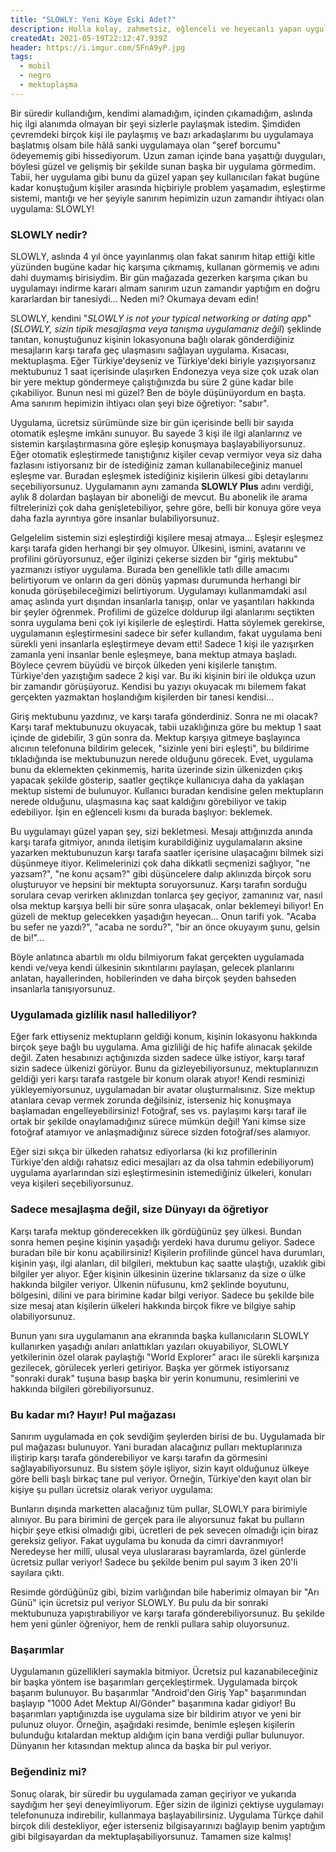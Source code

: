 ```yaml
---
title: "SLOWLY: Yeni Köye Eski Adet?"
description: Holla kolay, zahmetsiz, eğlenceli ve heyecanlı yapan uygulama SLOWLY hakkında kendi görüşlerim ve fikirlerim!
createdAt: 2021-05-19T22:12:47.939Z
header: https://i.imgur.com/5FnA9yP.jpg
tags:
  - mobil
  - negro
  - mektuplaşma
---
```


Bir süredir kullandığım, kendimi alamadığım, içinden çıkamadığım, aslında hiç ilgi alanımda olmayan bir şeyi sizlerle paylaşmak istedim. Şimdiden çevremdeki birçok kişi ile paylaşmış ve bazı arkadaşlarımı bu uygulamaya başlatmış olsam bile hâlâ sanki uygulamaya olan "şeref borcumu" ödeyememiş gibi hissediyorum. Uzun zaman içinde bana yaşattığı duyguları, böylesi güzel ve gelişmiş bir şekilde sunan başka bir uygulama görmedim. Tabii, her uygulama gibi bunu da güzel yapan şey kullanıcıları fakat bugüne kadar konuştuğum kişiler arasında hiçbiriyle problem yaşamadım, eşleştirme sistemi, mantığı ve her şeyiyle sanırım hepimizin uzun zamandır ihtiyacı olan uygulama: SLOWLY!

### SLOWLY nedir?

SLOWLY, aslında 4 yıl önce yayınlanmış olan fakat sanırım hitap ettiği kitle yüzünden bugüne kadar hiç karşıma çıkmamış, kullanan görmemiş ve adını dahi duymamış birisiydim. Bir gün mağazada gezerken karşıma çıkan bu uygulamayı indirme kararı almam sanırım uzun zamandır yaptığım en doğru kararlardan bir tanesiydi... Neden mi? Okumaya devam edin!

SLOWLY, kendini "_SLOWLY is not your typical networking or dating app_" (_SLOWLY, sizin tipik mesajlaşma veya tanışma uygulamanız değil_) şeklinde tanıtan, konuştuğunuz kişinin lokasyonuna bağlı olarak gönderdiğiniz mesajların karşı tarafa geç ulaşmasını sağlayan uygulama. Kısacası, mektuplaşma. Eğer Türkiye'deyseniz ve Türkiye'deki biriyle yazışıyorsanız mektubunuz 1 saat içerisinde ulaşırken Endonezya veya size çok uzak olan bir yere mektup göndermeye çalıştığınızda bu süre 2 güne kadar bile çıkabiliyor. Bunun nesi mi güzel? Ben de böyle düşünüyordum en başta. Ama sanırım hepimizin ihtiyacı olan şeyi bize öğretiyor: "sabır".

Uygulama, ücretsiz sürümünde size bir gün içerisinde belli bir sayıda otomatik eşleşme imkânı sunuyor. Bu sayede 3 kişi ile ilgi alanlarınız ve sistemin karşılaştırmasına göre eşleşip konuşmaya başlayabiliyorsunuz. Eğer otomatik eşleştirmede tanıştığınız kişiler cevap vermiyor veya siz daha fazlasını istiyorsanız bir de istediğiniz zaman kullanabileceğiniz manuel eşleşme var. Buradan eşleşmek istediğiniz kişilerin ülkesi gibi detaylarını seçebiliyorsunuz. Uygulamanın aynı zamanda **SLOWLY Plus** adını verdiği, aylık 8 dolardan başlayan bir aboneliği de mevcut. Bu abonelik ile arama filtrelerinizi çok daha genişletebiliyor, şehre göre, belli bir konuya göre veya daha fazla ayrıntıya göre insanlar bulabiliyorsunuz.

Gelgelelim sistemin sizi eşleştirdiği kişilere mesaj atmaya... Eşleşir eşleşmez karşı tarafa giden herhangi bir şey olmuyor. Ülkesini, ismini, avatarını ve profilini görüyorsunuz, eğer ilginizi çekerse sizden bir "giriş mektubu" yazmanızı istiyor uygulama. Burada ben genellikle tatlı dille amacımı belirtiyorum ve onların da geri dönüş yapması durumunda herhangi bir konuda görüşebileceğimizi belirtiyorum. Uygulamayı kullanmamdaki asıl amaç aslında yurt dışından insanlarla tanışıp, onlar ve yaşantıları hakkında bir şeyler öğrenmek. Profilimi de güzelce doldurup ilgi alanlarımı seçtikten sonra uygulama beni çok iyi kişilerle de eşleştirdi. Hatta söylemek gerekirse, uygulamanın eşleştirmesini sadece bir sefer kullandım, fakat uygulama beni sürekli yeni insanlarla eşleştirmeye devam etti! Sadece 1 kişi ile yazışırken zamanla yeni insanlar benle eşleşmeye, bana mektup atmaya başladı. Böylece çevrem büyüdü ve birçok ülkeden yeni kişilerle tanıştım. Türkiye'den yazıştığım sadece 2 kişi var. Bu iki kişinin biri ile oldukça uzun bir zamandır görüşüyoruz. Kendisi bu yazıyı okuyacak mı bilemem fakat gerçekten yazmaktan hoşlandığım kişilerden bir tanesi kendisi...

Giriş mektubunu yazdınız, ve karşı tarafa gönderdiniz. Sonra ne mi olacak? Karşı taraf mektubunuzu okuyacak, tabii uzaklığınıza göre bu mektup 1 saat içinde de gidebilir, 3 gün sonra da. Mektup karşıya gitmeye başlayınca alıcının telefonuna bildirim gelecek, "sizinle yeni biri eşleşti", bu bildirime tıkladığında ise mektubunuzun nerede olduğunu görecek. Evet, uygulama bunu da eklemekten çekinmemiş, harita üzerinde sizin ülkenizden çıkış yapacak şekilde gösterip, saatler geçtikçe kullanıcıya daha da yaklaşan mektup sistemi de bulunuyor. Kullanıcı buradan kendisine gelen mektupların nerede olduğunu, ulaşmasına kaç saat kaldığını görebiliyor ve takip edebiliyor. İşin en eğlenceli kısmı da burada başlıyor: beklemek.

Bu uygulamayı güzel yapan şey, sizi bekletmesi. Mesajı attığınızda anında karşı tarafa gitmiyor, anında iletişim kurabildiğiniz uygulamaların aksine yazarken mektubunuzun karşı tarafa saatler içerisine ulaşacağını bilmek sizi düşünmeye itiyor. Kelimelerinizi çok daha dikkatli seçmenizi sağlıyor, "ne yazsam?", "ne konu açsam?" gibi düşüncelere dalıp aklınızda birçok soru oluşturuyor ve hepsini bir mektupta soruyorsunuz. Karşı tarafın sorduğu sorulara cevap verirken aklınızdan tonlarca şey geçiyor, zamanınız var, nasıl olsa mektup karşıya belli bir süre sonra ulaşacak, onlar beklemeyi biliyor! En güzeli de mektup gelecekken yaşadığın heyecan... Onun tarifi yok. "Acaba bu sefer ne yazdı?", "acaba ne sordu?", "bir an önce okuyayım şunu, gelsin de bi!"...

Böyle anlatınca abartılı mı oldu bilmiyorum fakat gerçekten uygulamada kendi ve/veya kendi ülkesinin sıkıntılarını paylaşan, gelecek planlarını anlatan, hayallerinden, hobilerinden ve daha birçok şeyden bahseden insanlarla tanışıyorsunuz.

### Uygulamada gizlilik nasıl hallediliyor?

Eğer fark ettiyseniz mektupların geldiği konum, kişinin lokasyonu hakkında birçok şeye bağlı bu uygulama. Ama gizliliği de hiç hafife alınacak şekilde değil. Zaten hesabınızı açtığınızda sizden sadece ülke istiyor, karşı taraf sizin sadece ülkenizi görüyor. Bunu da gizleyebiliyorsunuz, mektuplarınızın geldiği yeri karşı tarafa rastgele bir konum olarak atıyor! Kendi resminizi yükleyemiyorsunuz, uygulamadan bir avatar oluşturmalısınız. Size mektup atanlara cevap vermek zorunda değilsiniz, isterseniz hiç konuşmaya başlamadan engelleyebilirsiniz! Fotoğraf, ses vs. paylaşımı karşı taraf ile ortak bir şekilde onaylamadığınız sürece mümkün değil! Yani kimse size fotoğraf atamıyor ve anlaşmadığınız sürece sizden fotoğraf/ses alamıyor.

Eğer sizi sıkça bir ülkeden rahatsız ediyorlarsa (ki kız profillerinin Türkiye'den aldığı rahatsız edici mesajları az da olsa tahmin edebiliyorum) uygulama ayarlarından sizi eşleştirmesinin istemediğiniz ülkeleri, konuları veya kişileri seçebiliyorsunuz.

### Sadece mesajlaşma değil, size Dünyayı da öğretiyor

Karşı tarafa mektup gönderecekken ilk gördüğünüz şey ülkesi. Bundan sonra hemen peşine kişinin yaşadığı yerdeki hava durumu geliyor. Sadece buradan bile bir konu açabilirsiniz! Kişilerin profilinde güncel hava durumları, kişinin yaşı, ilgi alanları, dil bilgileri, mektubun kaç saatte ulaştığı, uzaklık gibi bilgiler yer alıyor. Eğer kişinin ülkesinin üzerine tıklarsanız da size o ülke hakkında bilgiler veriyor. Ülkenin nüfusunu, km2 şeklinde boyutunu, bölgesini, dilini ve para birimine kadar bilgi veriyor. Sadece bu şekilde bile size mesaj atan kişilerin ülkeleri hakkında birçok fikre ve bilgiye sahip olabiliyorsunuz.

Bunun yanı sıra uygulamanın ana ekranında başka kullanıcıların SLOWLY kullanırken yaşadığı anıları anlattıkları yazıları okuyabiliyor, SLOWLY yetkilerinin özel olarak paylaştığı "World Explorer" aracı ile sürekli karşınıza gezilecek, görülecek yerleri getiriyor. Başka yer görmek istiyorsanız "sonraki durak" tuşuna basıp başka bir yerin konumunu, resimlerini ve hakkında bilgileri görebiliyorsunuz.

### Bu kadar mı? Hayır! Pul mağazası

Sanırım uygulamada en çok sevdiğim şeylerden birisi de bu. Uygulamada bir pul mağazası bulunuyor. Yani buradan alacağınız pulları mektuplarınıza iliştirip karşı tarafa gönderebiliyor ve karşı tarafın da görmesini sağlayabiliyorsunuz. Bu sistem şöyle işliyor, sizin kayıt olduğunuz ülkeye göre belli başlı birkaç tane pul veriyor. Örneğin, Türkiye'den kayıt olan bir kişiye şu pulları ücretsiz olarak veriyor uygulama:

<smart-image src="https://i.imgur.com/TDj6Cxy.jpeg" title="Lokasyon bazlı pullar"></smart-image>

Bunların dışında marketten alacağınız tüm pullar, SLOWLY para birimiyle alınıyor. Bu para birimini de gerçek para ile alıyorsunuz fakat bu pulların hiçbir şeye etkisi olmadığı gibi, ücretleri de pek sevecen olmadığı için biraz gereksiz geliyor. Fakat uygulama bu konuda da cimri davranmıyor! Neredeyse her millî, ulusal veya uluslararası bayramlarda, özel günlerde ücretsiz pullar veriyor! Sadece bu şekilde benim pul sayım 3 iken 20'li sayılara çıktı.

<smart-image src="https://i.imgur.com/e4ph288.jpeg" title="Mağazada bedava verilen pul"></smart-image>

Resimde gördüğünüz gibi, bizim varlığından bile haberimiz olmayan bir "Arı Günü" için ücretsiz pul veriyor SLOWLY. Bu pulu da bir sonraki mektubunuza yapıştırabiliyor ve karşı tarafa gönderebiliyorsunuz. Bu şekilde hem yeni günler öğreniyor, hem de renkli pullara sahip oluyorsunuz.

### Başarımlar

Uygulamanın güzellikleri saymakla bitmiyor. Ücretsiz pul kazanabileceğiniz bir başka yöntem ise başarımları gerçekleştirmek. Uygulamada birçok başarım bulunuyor. Bu başarımlar "Android'den Giriş Yap" başarımından başlayıp "1000 Adet Mektup Al/Gönder" başarımına kadar gidiyor! Bu başarımları yaptığınızda ise uygulama size bir bildirim atıyor ve yeni bir pulunuz oluyor. Örneğin, aşağıdaki resimde, benimle eşleşen kişilerin bulunduğu kıtalardan mektup aldığım için bana verdiği pullar bulunuyor. Dünyanın her kıtasından mektup alınca da başka bir pul veriyor.

<smart-image src="https://i.imgur.com/YBckA94.jpeg" title="Başarımlardan kazanılan pullar menüsü"></smart-image>

### Beğendiniz mi?

Sonuç olarak, bir süredir bu uygulamada zaman geçiriyor ve yukarıda saydığım her şeyi deneyimliyorum. Eğer sizin de ilginizi çektiyse uygulamayı telefonunuza indirebilir, kullanmaya başlayabilirsiniz. Uygulama Türkçe dahil birçok dili destekliyor, eğer isterseniz bilgisayarınızı bağlayıp benim yaptığım gibi bilgisayardan da mektuplaşabiliyorsunuz. Tamamen size kalmış!
